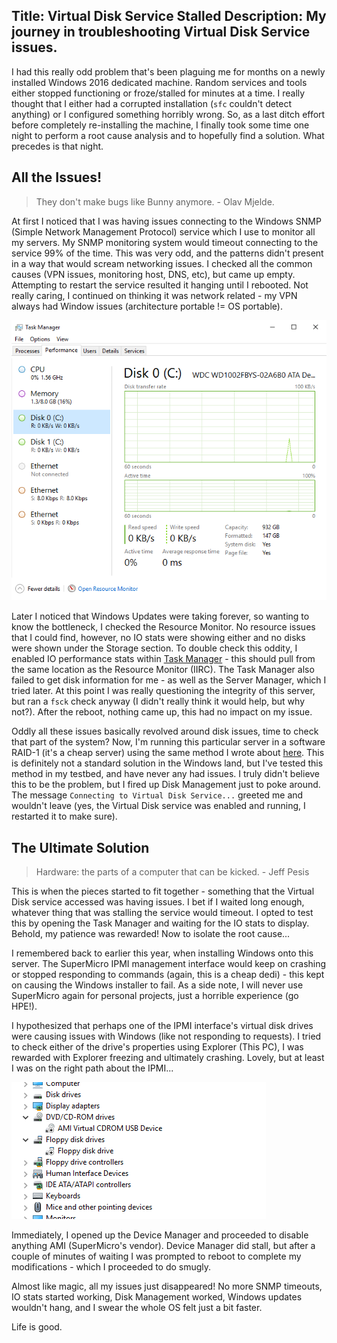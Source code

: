 Title: Virtual Disk Service Stalled
Description: My journey in troubleshooting Virtual Disk Service issues.
---

I had this really odd problem that's been plaguing me for months on a newly installed Windows 2016 dedicated machine. Random services and tools either stopped functioning or froze/stalled for minutes at a time. I really thought that I either had a corrupted installation (`sfc` couldn't detect anything) or I configured something  horribly wrong. So, as a last ditch effort before completely re-installing the machine, I finally took some time one night to perform a root cause analysis and to hopefully find a solution. What precedes is that night. 

## All the Issues!

> They don't make bugs like Bunny anymore. - Olav Mjelde.

At first I noticed that I was having issues connecting to the Windows SNMP (Simple Network Management Protocol) service which I use to monitor all my servers. My SNMP monitoring system would timeout connecting to the service 99% of the time. This was very odd, and the patterns didn't present in a way that would scream networking issues. I checked all the common causes (VPN issues, monitoring host, DNS, etc), but came up empty. Attempting to restart the service resulted it hanging until I rebooted. Not really caring, I continued on thinking it was network related - my VPN always had Window issues (architecture portable != OS portable).

![Task Manager](/content/images/2017/7/task-manager.png)

Later I noticed that Windows Updates were taking forever, so wanting to know the bottleneck, I checked the Resource Monitor. No resource issues that I could find, however, no IO stats were showing either and no disks were shown under the Storage section. To double check this oddity, I enabled IO performance stats within [Task Manager](https://blogs.technet.microsoft.com/canitpro/2013/12/02/step-by-step-enabling-disk-performance-counters-in-windows-server-2012-r2-task-manager/) - this should pull from the same location as the Resource Monitor (IIRC). The Task Manager also failed to get disk information for me - as well as the Server Manager, which I tried later. At this point I was really questioning the integrity of this server, but ran a `fsck` check anyway (I didn't really think it would help, but why not?). After the reboot, nothing came up, this had no impact on my issue.

Oddly all these issues basically revolved around disk issues, time to check that part of the system? Now, I'm running this particular server in a software RAID-1 (it's a cheap server) using the same method I wrote about [here](https://silvenga.com/raid1-windows-server-2016/). This is definitely not a standard solution in the Windows land, but I've tested this method in my testbed, and have never any had issues. I truly didn't believe this to be the problem, but I fired up Disk Management just to poke around. The message `Connecting to Virtual Disk Service...` greeted me and wouldn't leave (yes, the Virtual Disk service was enabled and running, I restarted it to make sure). 

## The Ultimate Solution

> Hardware: the parts of a computer that can be kicked.  - Jeff Pesis

This is when the pieces started to fit together - something that the Virtual Disk service accessed was having issues. I bet if I waited long enough, whatever thing that was stalling the service would timeout. I opted to test this by opening the Task Manager and waiting for the IO stats to display. Behold, my patience was rewarded! Now to isolate the root cause...

I remembered back to earlier this year, when installing Windows onto this server. The SuperMicro IPMI management interface would keep on crashing or stopped responding to commands (again, this is a cheap dedi) - this kept on causing the Windows installer to fail. As a side note, I will never use SuperMicro again for personal projects, just a horrible experience (go HPE!).

I hypothesized that perhaps one of the IPMI interface's virtual disk drives were causing issues with Windows (like not responding to requests). I tried to check either of the drive's properties using Explorer (This PC), I was rewarded with Explorer freezing and ultimately crashing. Lovely, but at least I was on the right path about the IPMI...

![device manager](/content/images/2017/7/device-manager.png)

Immediately, I opened up the Device Manager and proceeded to disable anything AMI (SuperMicro's vendor). Device Manager did stall, but after a couple of minutes of waiting I was prompted to reboot to complete my modifications - which I proceeded to do smugly.

Almost like magic, all my issues just disappeared! No more SNMP timeouts, IO stats started working, Disk Management worked, Windows updates wouldn't hang, and I swear the whole OS felt just a bit faster. 

Life is good.